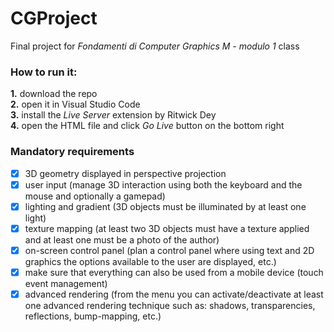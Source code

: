 # CGProject
Final project for *Fondamenti di Computer Graphics M - modulo 1* class

### How to run it:
**1.** download the repo  
**2.** open it in Visual Studio Code  
**3.** install the *Live Server* extension by Ritwick Dey  
**4.** open the HTML file and click *Go Live* button on the bottom right  


### Mandatory requirements
- [x] 3D geometry displayed in perspective projection
- [x] user input (manage 3D interaction using both the keyboard and the mouse and optionally a gamepad)
- [x] lighting and gradient (3D objects must be illuminated by at least one light)
- [x] texture mapping (at least two 3D objects must have a texture applied and at least one must be a photo of the author)
- [x] on-screen control panel (plan a control panel where using text and 2D graphics the options available to the user are displayed, etc.)
- [x] make sure that everything can also be used from a mobile device (touch event management)
- [x] advanced rendering (from the menu you can activate/deactivate at least one advanced rendering technique such as: shadows, transparencies, reflections, bump-mapping, etc.)